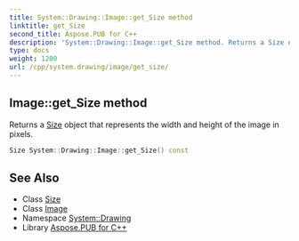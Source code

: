 ```yaml
---
title: System::Drawing::Image::get_Size method
linktitle: get_Size
second_title: Aspose.PUB for C++
description: 'System::Drawing::Image::get_Size method. Returns a Size object that represents the width and height of the image in pixels in C++.'
type: docs
weight: 1200
url: /cpp/system.drawing/image/get_size/
---
```

## Image::get_Size method


Returns a [Size](../../size/) object that represents the width and height of the image in pixels.

```cpp
Size System::Drawing::Image::get_Size() const
```

## See Also

* Class [Size](../../size/)
* Class [Image](../)
* Namespace [System::Drawing](../../)
* Library [Aspose.PUB for C++](../../../)
